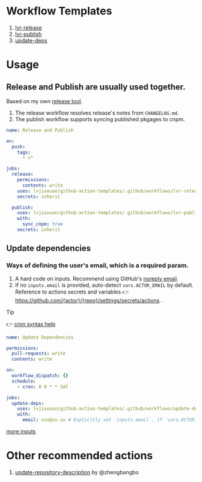# Workflow Templates

1. [lvr-release](.github/workflows/lvr-release.yml)
2. [lvr-publish](.github/workflows/lvr-publish.yml)
3. [update-deps](.github/workflows/update-deps.yml)

# Usage

## Release and Publish are usually used together.

Based on my own [release tool](github.com/lvjiaxuan/release).

1. The release workflow resolves release's notes from `CHANGELOG.md`.
2. The publish workflow supports syncing published pkgages to cnpm.

```yml
name: Release and Publish 

on:
  push:
    tags:
      - v*

jobs:
  release:
    permissions:
      contents: write
    uses: lvjiaxuan/github-action-templates/.github/workflows/lvr-release.yml@main
    secrets: inherit

  publish:
    uses: lvjiaxuan/github-action-templates/.github/workflows/lvr-publish.yml@main
    with:
      sync_cnpm: true
    secrets: inherit
```

## Update dependencies

### Ways of defining the user's email, which is a required param.

1. A hard code on inputs. Recommend using GitHub's [noreply email](https://github.com/settings/emails).
2. If no `inputs.email` is provided, auto-detect `vars.ACTOR_EMAIL` by default. Reference to actions secrets and variables :point_right: https://github.com/{actor}/{repo}/settings/secrets/actions .

> [!TIP]
> :point_right: [cron syntax help](https://crontab.guru/examples.html)

```yml
name: Update Dependencies

permissions:
  pull-requests: write
  contents: write

on:
  workflow_dispatch: {}
  schedule:
    - cron: 0 0 * * SAT

jobs:
  update-deps:
    uses: lvjiaxuan/github-action-templates/.github/workflows/update-deps.yml@main
    with:
      email: xxx@xx.xx # Explicitly set `inputs.email`, if `vars.ACTOR_EMAIL` isn't set.
```

[more inputs](https://github.com/lvjiaxuan/github-action-templates/blob/main/.github/workflows/update-deps.yml)

# Other recommended actions

1. [update-repository-description](https://github.com/zhengbangbo/update-repository-description) by @zhengbangbo
